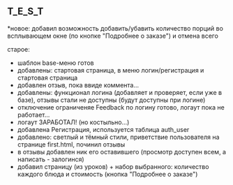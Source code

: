T_E_S_T
-------

*новое: добавил возможность добавить/убавить количество порций во всплывающем окне (по кнопке "Подробнее о заказе")
        и отмена всего

старое:
- шаблон base-меню готов
- добавлены: стартовая страница, в меню логин/регистрация и стартовая страница
- добавлен отзыв, пока ввиде коммента...
- добавлены: функционал логина (добавляет и проверяет, если уже в базе), отзывы стали не доступны (будут доступны при логине)
- отключение ограниченяе Feedback по логину готово, логаут пока не работает...
- логаут ЗАРАБОТАЛ! (но костыльно...)
- добавлена Регистрация, используется таблица auth_user
- добавлено: светлый и тёмный стили, приветствие пользователя на странице first.html, починил отзывы
- в отзывы добавлен ник его оставившего (просмотр доступен всем, а написать - залогинся)
- добавил страницу (из уроков) + набор выбранного: количество каждого блюда и стоимость (кнопка "Подробнее о заказе")